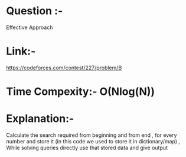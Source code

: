 # Question :- 
Effective Approach

# Link:-
https://codeforces.com/contest/227/problem/B

# Time Compexity:- O(Nlog(N))

# Explanation:-
   Calculate the search required from beginning and from end ,
for every number and store it (in this code we used to store it
in dictionary/map) ,
While solving queries directly use that stored data and give output